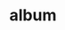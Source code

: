 ---
layout: album
resource: facebook
title: "album"
description: "masonry"
active: gallery
header-img: "img/gallery-bg.jpg"
album-title: "my 9th album"
images:
  - image_path: HQT/quan_dai/1/719107953595131_398376864_719109053595021_1686080055851344774_n.jpg
  - image_path: HQT/quan_dai/1/719107953595131_399140009_719108923595034_6770699347492735154_n.jpg
  - image_path: HQT/quan_dai/1/719107953595131_399281391_719108610261732_3990041475341736923_n.jpg
  - image_path: HQT/quan_dai/1/719107953595131_399859813_724206803085246_1837813365839655716_n.jpg
  - image_path: HQT/quan_dai/1/719107953595131_401069290_724206499751943_3022557745734163658_n.jpg
  - image_path: HQT/quan_dai/1/719107953595131_401523127_724206573085269_6124168121900331488_n.jpg
  - image_path: HQT/quan_dai/1/719107953595132_429572590_791343369704922_1809195158396383823_n.jpg
  - image_path: HQT/quan_dai/1/719107953595132_429572931_791343336371592_2984511505310181678_n.jpg
  - image_path: HQT/quan_dai/1/719107953595132_430123213_791343329704926_4292701747997474498_n.jpg
  - image_path: HQT/quan_dai/1/719107953595133_441318489_833000392205886_876122322660811337_n.jpg
  - image_path: HQT/quan_dai/1/719107953595133_441328077_833000315539227_8744071771782847308_n.jpg
  - image_path: HQT/quan_dai/1/719107953595133_441344407_833000308872561_2880660310574967550_n.jpg
  - image_path: HQT/quan_dai/1/719107953595133_442482316_833959602109965_7536583997721072913_n.jpg
  - image_path: HQT/quan_dai/1/719107953595133_445423240_847007574138501_2460605780420920858_n.jpg
  - image_path: HQT/quan_dai/1/719107953595134_445227917_845422094297049_9106403193256661843_n.jpg
  - image_path: HQT/quan_dai/1/719107953595134_445228728_845422070963718_8108693799945557566_n.jpg
  - image_path: HQT/quan_dai/1/719107953595134_445234122_845422114297047_5747219537247641628_n.jpg
  - image_path: HQT/quan_dai/1/719107953595135_452194339_876719797833945_5282785599320585979_n.jpg
  - image_path: HQT/quan_dai/1/719107953595135_452405460_876719764500615_6328586311219351208_n.jpg
  - image_path: HQT/quan_dai/1/719107953595135_452473798_876719757833949_6896966747879473046_n.jpg
  - image_path: HQT/quan_dai/1/720983630074230_399051983_720983810074212_4924227652442634647_n.jpg
  - image_path: HQT/quan_dai/1/720983636740896_399651238_720983816740878_7042073039609228037_n.jpg
  - image_path: HQT/quan_dai/1/720983666740893_398929731_720983836740876_1349833845086356929_n.jpg
---